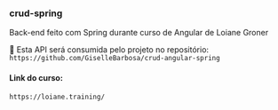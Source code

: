 ### crud-spring

Back-end feito com Spring durante curso de Angular de Loiane Groner  


📌 Esta API será consumida pelo projeto no repositório:  
`https://github.com/GiselleBarbosa/crud-angular-spring`

#### Link do curso:  
`https://loiane.training/`
